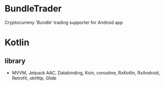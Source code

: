 # BundleTrader

Cryptocurreny 'Bundle' trading supporter for Android app


# Kotlin

## library

- MVVM, Jetpack AAC, Databinding, Koin, coroutine, RxKotlin, RxAndroid, Retrofit, okHttp, Glide
